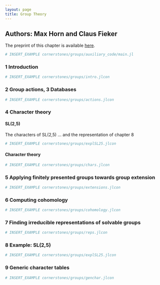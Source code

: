 ```yaml
---
layout: page
title: Group Theory
---
```


## Authors: Max Horn and Claus Fieker

The preprint of this chapter is available [here](https://arxiv.org/abs/2404.05871).

```julia
# INSERT_EXAMPLE cornerstones/groups/auxiliary_code/main.jl
```
### 1 Introduction

```julia
# INSERT_EXAMPLE cornerstones/groups/intro.jlcon
```
### 2 Group actions, 3 Databases

```julia
# INSERT_EXAMPLE cornerstones/groups/actions.jlcon
```

### 4 Character theory

#### SL(2,5)
The characters of SL(2,5) ... and the representation of chapter 8
```julia
# INSERT_EXAMPLE cornerstones/groups/explSL25.jlcon
```
#### Character theory

```julia
# INSERT_EXAMPLE cornerstones/groups/chars.jlcon
```

### 5 Applying finitely presented groups towards group extension

```julia
# INSERT_EXAMPLE cornerstones/groups/extensions.jlcon
```
### 6 Computing cohomology

```julia
# INSERT_EXAMPLE cornerstones/groups/cohomology.jlcon
```

### 7 Finding irreducible representations of solvable groups

```julia
# INSERT_EXAMPLE cornerstones/groups/reps.jlcon
```
### 8 Example: SL(2,5)

```julia
# INSERT_EXAMPLE cornerstones/groups/explSL25.jlcon
```

### 9 Generic character tables

```julia
# INSERT_EXAMPLE cornerstones/groups/genchar.jlcon
```
